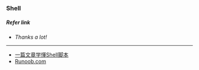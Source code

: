 ### Shell
##### Refer link
- *Thanks a lot!*
---
- [一篇文章学懂Shell脚本](https://www.jianshu.com/p/71cb62f08768)
- [Runoob.com](http://www.runoob.com/linux/linux-shell.html)